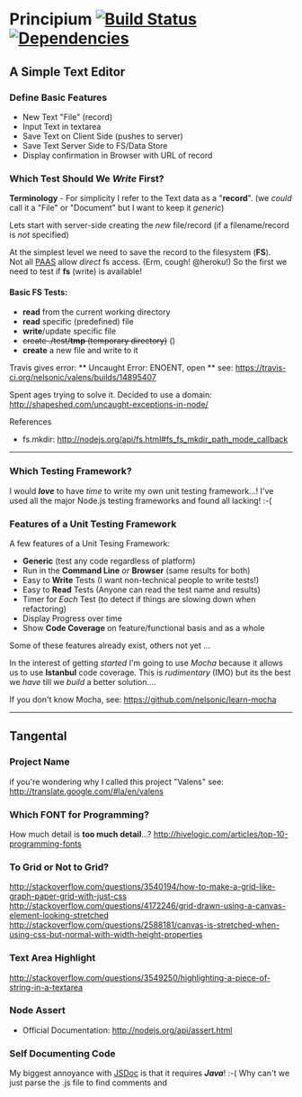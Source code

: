 # Principium [![Build Status](https://travis-ci.org/nelsonic/valens.png?branch=master)](https://travis-ci.org/nelsonic/valens) [![Dependencies](https://david-dm.org/nelsonic/valens.png)](https://david-dm.org/nelsonic/valens)

## A Simple Text Editor

### Define Basic Features

- New Text "File" (record)
- Input Text in textarea
- Save Text on Client Side (pushes to server)
- Save Text Server Side to FS/Data Store
- Display confirmation in Browser with URL of record

### Which Test Should We *Write* First?

**Terminology** - For simplicity I refer to the Text data as a "**record**".
(we *could* call it a "File" or "Document" but I want to keep it *generic*)

Lets start with server-side creating the *new* file/record 
(if a filename/record is *not* specified)

At the simplest level we need to save the record to the filesystem (**FS**). 
<br />Not all [PAAS](http://en.wikipedia.org/wiki/Platform_as_a_service) allow 
*direct* fs access. (Erm, cough! @heroku!)
So the first we need to test if **fs** (write) is available!

#### Basic FS Tests:

- **read** from the current working directory
- **read** specific (predefined) file
- **write**/update specific file
- ~~create ./test/**tmp** (temporary directory)~~ ()
- **create** a new file and write to it


Travis gives error: ** Uncaught Error: ENOENT, open **
see: https://travis-ci.org/nelsonic/valens/builds/14895407

Spent ages trying to solve it. Decided to use a domain:
http://shapeshed.com/uncaught-exceptions-in-node/


References

- fs.mkdir: http://nodejs.org/api/fs.html#fs_fs_mkdir_path_mode_callback


- - -

### Which Testing Framework?

I would ***love*** to have *time* to write my own unit testing framework...!
I've used all the major Node.js testing frameworks and found all lacking! :-(

### Features of a Unit Testing Framework

A few features of a Unit Tesing Framework:

- **Generic** (test any code regardless of platform)
- Run in the **Command Line** *or* **Browser** (same results for both)
- Easy to **Write** Tests (I want non-technical people to write tests!)
- Easy to **Read** Tests (Anyone can read the test name and results)
- Timer for *Each* Test (to detect if things are slowing down when refactoring)
- Display Progress over time
- Show **Code Coverage** on feature/functional basis and as a whole

Some of these features already exist, others not yet ...

In the interest of getting *started* I'm going to use *Mocha* because it allows
 us to use **Istanbul** code coverage. This is *rudimentary* (IMO) but its 
the best we *have* till we *build* a better solution.... 

If you don't know Mocha, see: https://github.com/nelsonic/learn-mocha

- - -

## Tangental 

### Project Name

if you're wondering why I called this project "Valens"
see: http://translate.google.com/#la/en/valens

### Which FONT for Programming?

How much detail is **too much detail**...?
http://hivelogic.com/articles/top-10-programming-fonts


### To Grid or Not to Grid?

http://stackoverflow.com/questions/3540194/how-to-make-a-grid-like-graph-paper-grid-with-just-css
http://stackoverflow.com/questions/4172246/grid-drawn-using-a-canvas-element-looking-stretched
http://stackoverflow.com/questions/2588181/canvas-is-stretched-when-using-css-but-normal-with-width-height-properties


### Text Area Highlight

http://stackoverflow.com/questions/3549250/highlighting-a-piece-of-string-in-a-textarea

### Node Assert

- Official Documentation: http://nodejs.org/api/assert.html

### Self Documenting Code

My biggest annoyance with [JSDoc](http://usejsdoc.org) is that 
it requires ***Java***! :-(
Why can't we just parse the .js file to find comments and 
